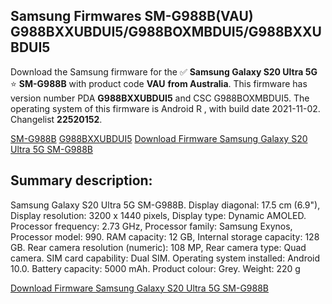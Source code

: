<h2>Samsung Firmwares SM-G988B(VAU) G988BXXUBDUI5/G988BOXMBDUI5/G988BXXUBDUI5</h2>
Download the Samsung firmware for the ✅ <strong>Samsung Galaxy S20 Ultra 5G </strong> ⭐ <strong>SM-G988B</strong> with product code <strong>VAU</strong> <strong> from Australia</strong>. This firmware has version number PDA <strong>G988BXXUBDUI5</strong> and CSC G988BOXMBDUI5. The operating system of this firmware is Android R , with build date 2021-11-02. Changelist <strong>22520152</strong>.


[SM-G988B](https://samfirm.shop/samsung/model/SM-G988B)
[G988BXXUBDUI5](https://samfirm.shop/samsung/pda/G988BXXUBDUI5)
[Download Firmware Samsung Galaxy S20 Ultra 5G SM-G988B](https://samfirm.shop/samsung/firmware/471384)
<h2>Summary description:</h2>
<p>Samsung Galaxy S20 Ultra 5G SM-G988B. Display diagonal: 17.5 cm (6.9"), Display resolution: 3200 x 1440 pixels, Display type: Dynamic AMOLED. Processor frequency: 2.73 GHz, Processor family: Samsung Exynos, Processor model: 990. RAM capacity: 12 GB, Internal storage capacity: 128 GB. Rear camera resolution (numeric): 108 MP, Rear camera type: Quad camera. SIM card capability: Dual SIM. Operating system installed: Android 10.0. Battery capacity: 5000 mAh. Product colour: Grey. Weight: 220 g</p>


[Download Firmware Samsung Galaxy S20 Ultra 5G SM-G988B](https://samfirm.shop/samsung/firmware/471384)
